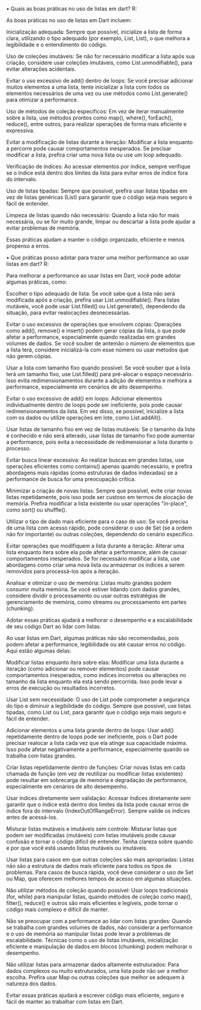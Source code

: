 • Quais as boas práticas no uso de listas em dart? 
R:

As boas práticas no uso de listas em Dart incluem:

Inicialização adequada: Sempre que possível, inicialize a lista de forma clara, utilizando o tipo adequado (por exemplo, List<int>, List<String>), o que melhora a legibilidade e o entendimento do código.

Uso de coleções imutáveis: Se não for necessário modificar a lista após sua criação, considere usar coleções imutáveis, como List.unmodifiable(), para evitar alterações acidentais.

Evitar o uso excessivo de add() dentro de loops: Se você precisar adicionar muitos elementos a uma lista, tente inicializar a lista com todos os elementos necessários de uma vez ou use métodos como List.generate() para otimizar a performance.

Uso de métodos de coleção específicos: Em vez de iterar manualmente sobre a lista, use métodos prontos como map(), where(), forEach(), reduce(), entre outros, para realizar operações de forma mais eficiente e expressiva.

Evitar a modificação de listas durante a iteração: Modificar a lista enquanto a percorre pode causar comportamentos inesperados. Se precisar modificar a lista, prefira criar uma nova lista ou use um loop adequado.

Verificação de índices: Ao acessar elementos por índice, sempre verifique se o índice está dentro dos limites da lista para evitar erros de índice fora do intervalo.

Uso de listas tipadas: Sempre que possível, prefira usar listas tipadas em vez de listas genéricas (List<dynamic>) para garantir que o código seja mais seguro e fácil de entender.

Limpeza de listas quando não necessário: Quando a lista não for mais necessária, ou se for muito grande, limpar ou descartar a lista pode ajudar a evitar problemas de memória.

Essas práticas ajudam a manter o código organizado, eficiente e menos propenso a erros.

• Que práticas posso adotar para trazer uma melhor performance ao usar listas em dart? 
R:

Para melhorar a performance ao usar listas em Dart, você pode adotar algumas práticas, como:

Escolher o tipo adequado de lista: Se você sabe que a lista não será modificada após a criação, prefira usar List.unmodifiable(). Para listas mutáveis, você pode usar List.filled() ou List.generate(), dependendo da situação, para evitar realocações desnecessárias.

Evitar o uso excessivo de operações que envolvem cópias: Operações como add(), remove() e insert() podem gerar cópias da lista, o que pode afetar a performance, especialmente quando realizadas em grandes volumes de dados. Se você souber de antemão o número de elementos que a lista terá, considere inicializá-la com esse número ou usar métodos que não gerem cópias.

Usar a lista com tamanho fixo quando possível: Se você souber que a lista terá um tamanho fixo, use List.filled() para pré-alocar o espaço necessário. Isso evita redimensionamentos durante a adição de elementos e melhora a performance, especialmente em cenários de alto desempenho.

Evitar o uso excessivo de add() em loops: Adicionar elementos individualmente dentro de loops pode ser ineficiente, pois pode causar redimensionamentos da lista. Em vez disso, se possível, inicialize a lista com os dados ou utilize operações em lote, como List.addAll().

Usar listas de tamanho fixo em vez de listas mutáveis: Se o tamanho da lista é conhecido e não será alterado, usar listas de tamanho fixo pode aumentar a performance, pois evita a necessidade de redimensionar a lista durante o processo.

Evitar busca linear excessiva: Ao realizar buscas em grandes listas, use operações eficientes como contains() apenas quando necessário, e prefira abordagens mais rápidas (como estruturas de dados indexadas) se a performance de busca for uma preocupação crítica.

Minimizar a criação de novas listas: Sempre que possível, evite criar novas listas repetidamente, pois isso pode ser custoso em termos de alocação de memória. Prefira modificar a lista existente ou usar operações "in-place", como sort() ou shuffle().

Utilizar o tipo de dado mais eficiente para o caso de uso: Se você precisa de uma lista com acesso rápido, pode considerar o uso de Set (se a ordem não for importante) ou outras coleções, dependendo do cenário específico.

Evitar operações que modifiquem a lista durante a iteração: Alterar uma lista enquanto itera sobre ela pode afetar a performance, além de causar comportamentos inesperados. Se for necessário modificar a lista, use abordagens como criar uma nova lista ou armazenar os índices a serem removidos para processá-los após a iteração.

Analisar e otimizar o uso de memória: Listas muito grandes podem consumir muita memória. Se você estiver lidando com dados grandes, considere dividir o processamento ou usar outras estratégias de gerenciamento de memória, como streams ou processamento em partes (chunking).

Adotar essas práticas ajudará a melhorar o desempenho e a escalabilidade de seu código Dart ao lidar com listas.

Ao usar listas em Dart, algumas práticas não são recomendadas, pois podem afetar a performance, legibilidade ou até causar erros no código. Aqui estão algumas delas:

Modificar listas enquanto itera sobre elas: Modificar uma lista durante a iteração (como adicionar ou remover elementos) pode causar comportamentos inesperados, como índices incorretos ou alterações no tamanho da lista enquanto ela está sendo percorrida. Isso pode levar a erros de execução ou resultados incorretos.

Usar List<dynamic> sem necessidade: O uso de List<dynamic> pode comprometer a segurança do tipo e diminuir a legibilidade do código. Sempre que possível, use listas tipadas, como List<int> ou List<String>, para garantir que o código seja mais seguro e fácil de entender.

Adicionar elementos a uma lista grande dentro de loops: Usar add() repetidamente dentro de loops pode ser ineficiente, pois o Dart pode precisar realocar a lista cada vez que ela atinge sua capacidade máxima. Isso pode afetar negativamente a performance, especialmente quando se trabalha com listas grandes.

Criar listas repetidamente dentro de funções: Criar novas listas em cada chamada de função (em vez de reutilizar ou modificar listas existentes) pode resultar em sobrecarga de memória e degradação de performance, especialmente em cenários de alto desempenho.

Usar índices diretamente sem validação: Acessar índices diretamente sem garantir que o índice está dentro dos limites da lista pode causar erros de índice fora do intervalo (IndexOutOfRangeError). Sempre valide os índices antes de acessá-los.

Misturar listas mutáveis e imutáveis sem controle: Misturar listas que podem ser modificadas (mutáveis) com listas imutáveis pode causar confusão e tornar o código difícil de entender. Tenha clareza sobre quando e por que você está usando listas mutáveis ou imutáveis.

Usar listas para casos em que outras coleções são mais apropriadas: Listas não são a estrutura de dados mais eficiente para todos os tipos de problemas. Para casos de busca rápida, você deve considerar o uso de Set ou Map, que oferecem melhores tempos de acesso em algumas situações.

Não utilizar métodos de coleção quando possível: Usar loops tradicionais (for, while) para manipular listas, quando métodos de coleção como map(), filter(), reduce() e outros são mais eficientes e legíveis, pode tornar o código mais complexo e difícil de manter.

Não se preocupar com a performance ao lidar com listas grandes: Quando se trabalha com grandes volumes de dados, não considerar a performance e o uso de memória ao manipular listas pode levar a problemas de escalabilidade. Técnicas como o uso de listas imutáveis, inicialização eficiente e manipulação de dados em blocos (chunking) podem melhorar o desempenho.

Não utilizar listas para armazenar dados altamente estruturados: Para dados complexos ou muito estruturados, uma lista pode não ser a melhor escolha. Prefira usar Map ou outras coleções que melhor se adequem à natureza dos dados.

Evitar essas práticas ajudará a escrever código mais eficiente, seguro e fácil de manter ao trabalhar com listas em Dart.